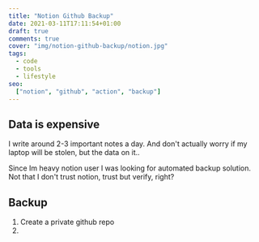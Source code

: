 ```yaml
---
title: "Notion Github Backup"
date: 2021-03-11T17:11:54+01:00
draft: true
comments: true
cover: "img/notion-github-backup/notion.jpg"
tags:
  - code
  - tools
  - lifestyle
seo:
  ["notion", "github", "action", "backup"]
---
```


## Data is expensive

I write around 2-3 important notes a day. And don't actually worry if my laptop will be stolen, but the data on it.. 

Since Im heavy notion user I was looking for automated backup solution. Not that I don't trust notion, trust but verify, right? 

## Backup

1. Create a private github repo
2. 
